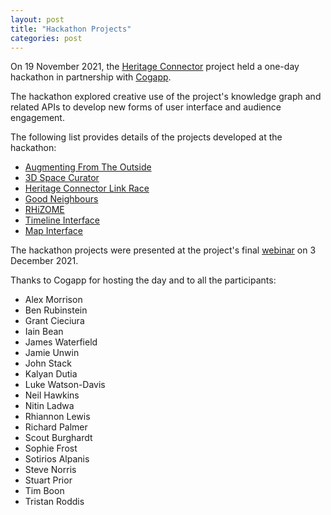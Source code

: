 ```yaml
---
layout: post
title: "Hackathon Projects"
categories: post
---
```


On 19 November 2021, the [Heritage Connector](https://www.sciencemuseumgroup.org.uk/project/heritage-connector/) project held a one-day hackathon in partnership with [Cogapp](https://www.cogapp.com).

The hackathon explored creative use of the project's knowledge graph and related APIs to develop new forms of user interface and audience engagement.

The following list provides details of the projects developed at the hackathon:

* [Augmenting From The Outside](https://blog.cogapp.com/augmenting-from-the-outside-7b072daa0c29)
* [3D Space Curator](https://blog.cogapp.com/3d-space-curator-236849187f6)
* [Heritage Connector Link Race](https://blog.cogapp.com/heritage-connector-link-race-904770982938)
* [Good Neighbours](https://blog.cogapp.com/good-neighbours-2525e59a0b82)
* [RHiZOME](https://blog.cogapp.com/rhizome-152111320821)
* [Timeline Interface](https://thesciencemuseum.github.io/heritageconnector/post/2021/12/04/Timeline/)
* [Map Interface](https://thesciencemuseum.github.io/heritageconnector/post/2021/12/04/Map/)

The hackathon projects were presented at the project's final [webinar](https://thesciencemuseum.github.io/heritageconnector/events/2021/10/22/webinar-findings-demos-and-potential/) on 3 December 2021.

Thanks to Cogapp for hosting the day and to all the participants: 
* Alex Morrison 
* Ben Rubinstein
* Grant Cieciura 
* Iain Bean
* James Waterfield 
* Jamie Unwin
* John Stack
* Kalyan Dutia
* Luke Watson-Davis 
* Neil Hawkins
* Nitin Ladwa
* Rhiannon Lewis
* Richard Palmer
* Scout Burghardt 
* Sophie Frost
* Sotirios Alpanis
* Steve Norris 
* Stuart Prior
* Tim Boon
* Tristan Roddis
